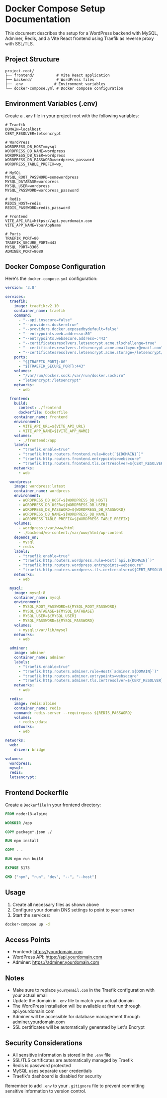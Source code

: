 # Docker Compose Setup Documentation

This document describes the setup for a WordPress backend with MySQL, Adminer, Redis, and a Vite React frontend using Traefik as reverse proxy with SSL/TLS.

## Project Structure

```
project-root/
├── frontend/          # Vite React application
├── backend/           # WordPress files
├── .env              # Environment variables
└── docker-compose.yml # Docker compose configuration
```

## Environment Variables (.env)

Create a `.env` file in your project root with the following variables:

```env
# Traefik
DOMAIN=localhost
CERT_RESOLVER=letsencrypt

# WordPress
WORDPRESS_DB_HOST=mysql
WORDPRESS_DB_NAME=wordpress
WORDPRESS_DB_USER=wordpress
WORDPRESS_DB_PASSWORD=wordpress_password
WORDPRESS_TABLE_PREFIX=wp_

# MySQL
MYSQL_ROOT_PASSWORD=somewordpress
MYSQL_DATABASE=wordpress
MYSQL_USER=wordpress
MYSQL_PASSWORD=wordpress_password

# Redis
REDIS_HOST=redis
REDIS_PASSWORD=redis_password

# Frontend
VITE_API_URL=https://api.yourdomain.com
VITE_APP_NAME=YourAppName

# Ports
TRAEFIK_PORT=80
TRAEFIK_SECURE_PORT=443
MYSQL_PORT=3306
ADMINER_PORT=8080
```

## Docker Compose Configuration

Here's the `docker-compose.yml` configuration:

```yaml
version: '3.8'

services:
  traefik:
    image: traefik:v2.10
    container_name: traefik
    command:
      - "--api.insecure=false"
      - "--providers.docker=true"
      - "--providers.docker.exposedbydefault=false"
      - "--entrypoints.web.address=:80"
      - "--entrypoints.websecure.address=:443"
      - "--certificatesresolvers.letsencrypt.acme.tlschallenge=true"
      - "--certificatesresolvers.letsencrypt.acme.email=your@email.com"
      - "--certificatesresolvers.letsencrypt.acme.storage=/letsencrypt/acme.json"
    ports:
      - "${TRAEFIK_PORT}:80"
      - "${TRAEFIK_SECURE_PORT}:443"
    volumes:
      - "/var/run/docker.sock:/var/run/docker.sock:ro"
      - "letsencrypt:/letsencrypt"
    networks:
      - web

  frontend:
    build:
      context: ./frontend
      dockerfile: Dockerfile
    container_name: frontend
    environment:
      - VITE_API_URL=${VITE_API_URL}
      - VITE_APP_NAME=${VITE_APP_NAME}
    volumes:
      - ./frontend:/app
    labels:
      - "traefik.enable=true"
      - "traefik.http.routers.frontend.rule=Host(`${DOMAIN}`)"
      - "traefik.http.routers.frontend.entrypoints=websecure"
      - "traefik.http.routers.frontend.tls.certresolver=${CERT_RESOLVER}"
    networks:
      - web

  wordpress:
    image: wordpress:latest
    container_name: wordpress
    environment:
      - WORDPRESS_DB_HOST=${WORDPRESS_DB_HOST}
      - WORDPRESS_DB_USER=${WORDPRESS_DB_USER}
      - WORDPRESS_DB_PASSWORD=${WORDPRESS_DB_PASSWORD}
      - WORDPRESS_DB_NAME=${WORDPRESS_DB_NAME}
      - WORDPRESS_TABLE_PREFIX=${WORDPRESS_TABLE_PREFIX}
    volumes:
      - wordpress:/var/www/html
      - ./backend/wp-content:/var/www/html/wp-content
    depends_on:
      - mysql
      - redis
    labels:
      - "traefik.enable=true"
      - "traefik.http.routers.wordpress.rule=Host(`api.${DOMAIN}`)"
      - "traefik.http.routers.wordpress.entrypoints=websecure"
      - "traefik.http.routers.wordpress.tls.certresolver=${CERT_RESOLVER}"
    networks:
      - web

  mysql:
    image: mysql:8
    container_name: mysql
    environment:
      - MYSQL_ROOT_PASSWORD=${MYSQL_ROOT_PASSWORD}
      - MYSQL_DATABASE=${MYSQL_DATABASE}
      - MYSQL_USER=${MYSQL_USER}
      - MYSQL_PASSWORD=${MYSQL_PASSWORD}
    volumes:
      - mysql:/var/lib/mysql
    networks:
      - web

  adminer:
    image: adminer
    container_name: adminer
    labels:
      - "traefik.enable=true"
      - "traefik.http.routers.adminer.rule=Host(`adminer.${DOMAIN}`)"
      - "traefik.http.routers.adminer.entrypoints=websecure"
      - "traefik.http.routers.adminer.tls.certresolver=${CERT_RESOLVER}"
    networks:
      - web

  redis:
    image: redis:alpine
    container_name: redis
    command: redis-server --requirepass ${REDIS_PASSWORD}
    volumes:
      - redis:/data
    networks:
      - web

networks:
  web:
    driver: bridge

volumes:
  wordpress:
  mysql:
  redis:
  letsencrypt:
```

## Frontend Dockerfile

Create a `Dockerfile` in your frontend directory:

```dockerfile
FROM node:18-alpine

WORKDIR /app

COPY package*.json ./

RUN npm install

COPY . .

RUN npm run build

EXPOSE 5173

CMD ["npm", "run", "dev", "--", "--host"]
```

## Usage

1. Create all necessary files as shown above
2. Configure your domain DNS settings to point to your server
3. Start the services:

```bash
docker-compose up -d
```

## Access Points

- Frontend: https://yourdomain.com
- WordPress API: https://api.yourdomain.com
- Adminer: https://adminer.yourdomain.com

## Notes

- Make sure to replace `your@email.com` in the Traefik configuration with your actual email
- Update the domain in `.env` file to match your actual domain
- The WordPress installation will be available at first run through api.yourdomain.com
- Adminer will be accessible for database management through adminer.yourdomain.com
- SSL certificates will be automatically generated by Let's Encrypt

## Security Considerations

- All sensitive information is stored in the `.env` file
- SSL/TLS certificates are automatically managed by Traefik
- Redis is password protected
- MySQL uses separate user credentials
- Traefik's dashboard is disabled for security

Remember to add `.env` to your `.gitignore` file to prevent committing sensitive information to version control.
